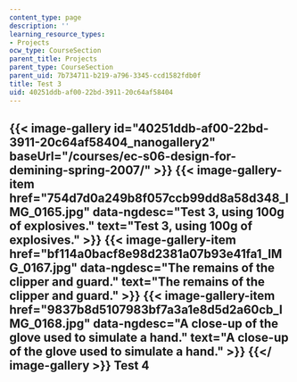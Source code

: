 ```yaml
---
content_type: page
description: ''
learning_resource_types:
- Projects
ocw_type: CourseSection
parent_title: Projects
parent_type: CourseSection
parent_uid: 7b734711-b219-a796-3345-ccd1582fdb0f
title: Test 3
uid: 40251ddb-af00-22bd-3911-20c64af58404
---
```


{{< image-gallery id="40251ddb-af00-22bd-3911-20c64af58404_nanogallery2" baseUrl="/courses/ec-s06-design-for-demining-spring-2007/" >}}
{{< image-gallery-item href="754d7d0a249b8f057ccb99dd8a58d348_IMG_0165.jpg" data-ngdesc="Test 3, using 100g of explosives." text="Test 3, using 100g of explosives." >}}
{{< image-gallery-item href="bf114a0bacf8e98d2381a07b93e41fa1_IMG_0167.jpg" data-ngdesc="The remains of the clipper and guard." text="The remains of the clipper and guard." >}}
{{< image-gallery-item href="9837b8d5107983bf7a3a1e8d5d2a60cb_IMG_0168.jpg" data-ngdesc="A close-up of the glove used to simulate a hand." text="A close-up of the glove used to simulate a hand." >}}
{{</ image-gallery >}}
Test 4
------